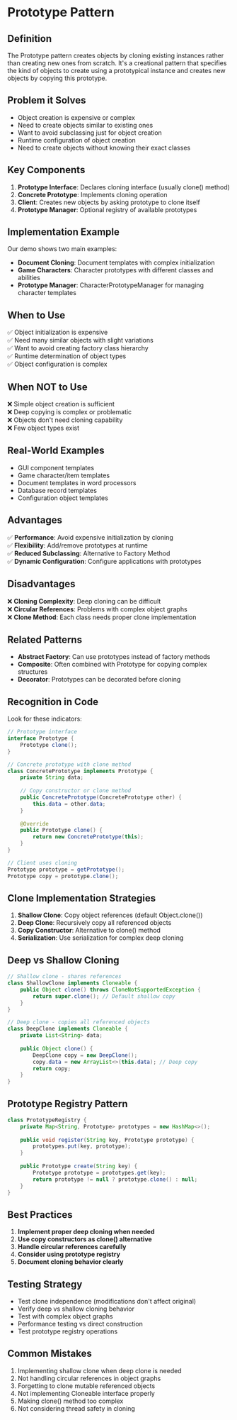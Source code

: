 # Prototype Pattern

## Definition
The Prototype pattern creates objects by cloning existing instances rather than creating new ones from scratch. It's a creational pattern that specifies the kind of objects to create using a prototypical instance and creates new objects by copying this prototype.

## Problem it Solves
- Object creation is expensive or complex
- Need to create objects similar to existing ones
- Want to avoid subclassing just for object creation
- Runtime configuration of object creation
- Need to create objects without knowing their exact classes

## Key Components
1. **Prototype Interface**: Declares cloning interface (usually clone() method)
2. **Concrete Prototype**: Implements cloning operation
3. **Client**: Creates new objects by asking prototype to clone itself
4. **Prototype Manager**: Optional registry of available prototypes

## Implementation Example
Our demo shows two main examples:
- **Document Cloning**: Document templates with complex initialization
- **Game Characters**: Character prototypes with different classes and abilities
- **Prototype Manager**: CharacterPrototypeManager for managing character templates

## When to Use
✅ Object initialization is expensive  
✅ Need many similar objects with slight variations  
✅ Want to avoid creating factory class hierarchy  
✅ Runtime determination of object types  
✅ Object configuration is complex  

## When NOT to Use
❌ Simple object creation is sufficient  
❌ Deep copying is complex or problematic  
❌ Objects don't need cloning capability  
❌ Few object types exist  

## Real-World Examples
- GUI component templates
- Game character/item templates
- Document templates in word processors
- Database record templates
- Configuration object templates

## Advantages
✅ **Performance**: Avoid expensive initialization by cloning  
✅ **Flexibility**: Add/remove prototypes at runtime  
✅ **Reduced Subclassing**: Alternative to Factory Method  
✅ **Dynamic Configuration**: Configure applications with prototypes  

## Disadvantages
❌ **Cloning Complexity**: Deep cloning can be difficult  
❌ **Circular References**: Problems with complex object graphs  
❌ **Clone Method**: Each class needs proper clone implementation  

## Related Patterns
- **Abstract Factory**: Can use prototypes instead of factory methods
- **Composite**: Often combined with Prototype for copying complex structures
- **Decorator**: Prototypes can be decorated before cloning

## Recognition in Code
Look for these indicators:
```java
// Prototype interface
interface Prototype {
    Prototype clone();
}

// Concrete prototype with clone method
class ConcretePrototype implements Prototype {
    private String data;
    
    // Copy constructor or clone method
    public ConcretePrototype(ConcretePrototype other) {
        this.data = other.data;
    }
    
    @Override
    public Prototype clone() {
        return new ConcretePrototype(this);
    }
}

// Client uses cloning
Prototype prototype = getPrototype();
Prototype copy = prototype.clone();
```

## Clone Implementation Strategies
1. **Shallow Clone**: Copy object references (default Object.clone())
2. **Deep Clone**: Recursively copy all referenced objects
3. **Copy Constructor**: Alternative to clone() method
4. **Serialization**: Use serialization for complex deep cloning

## Deep vs Shallow Cloning
```java
// Shallow clone - shares references
class ShallowClone implements Cloneable {
    public Object clone() throws CloneNotSupportedException {
        return super.clone(); // Default shallow copy
    }
}

// Deep clone - copies all referenced objects
class DeepClone implements Cloneable {
    private List<String> data;
    
    public Object clone() {
        DeepClone copy = new DeepClone();
        copy.data = new ArrayList<>(this.data); // Deep copy
        return copy;
    }
}
```

## Prototype Registry Pattern
```java
class PrototypeRegistry {
    private Map<String, Prototype> prototypes = new HashMap<>();
    
    public void register(String key, Prototype prototype) {
        prototypes.put(key, prototype);
    }
    
    public Prototype create(String key) {
        Prototype prototype = prototypes.get(key);
        return prototype != null ? prototype.clone() : null;
    }
}
```

## Best Practices
1. **Implement proper deep cloning when needed**
2. **Use copy constructors as clone() alternative**
3. **Handle circular references carefully**
4. **Consider using prototype registry**
5. **Document cloning behavior clearly**

## Testing Strategy
- Test clone independence (modifications don't affect original)
- Verify deep vs shallow cloning behavior
- Test with complex object graphs
- Performance testing vs direct construction
- Test prototype registry operations

## Common Mistakes
1. Implementing shallow clone when deep clone is needed
2. Not handling circular references in object graphs
3. Forgetting to clone mutable referenced objects
4. Not implementing Cloneable interface properly
5. Making clone() method too complex
6. Not considering thread safety in cloning 